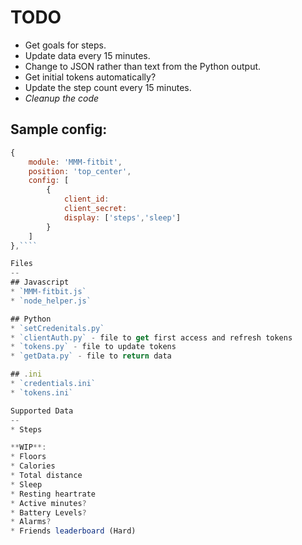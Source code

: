 TODO
==
* Get goals for steps.
* Update data every 15 minutes.
* Change to JSON rather than text from the Python output.
* Get initial tokens automatically?
* Update the step count every 15 minutes.
* _Cleanup the code_

## Sample config:
````javascript
{
	module: 'MMM-fitbit',
	position: 'top_center',
	config: [
		{
			client_id:
			client_secret:
			display: ['steps','sleep']
		}
	]
},````

Files
--
## Javascript
* `MMM-fitbit.js`
* `node_helper.js`

## Python
* `setCredenitals.py`
* `clientAuth.py` - file to get first access and refresh tokens
* `tokens.py` - file to update tokens
* `getData.py` - file to return data

## .ini
* `credentials.ini`
* `tokens.ini`

Supported Data
--
* Steps

**WIP**:
* Floors
* Calories
* Total distance
* Sleep
* Resting heartrate
* Active minutes?
* Battery Levels?
* Alarms?
* Friends leaderboard (Hard)